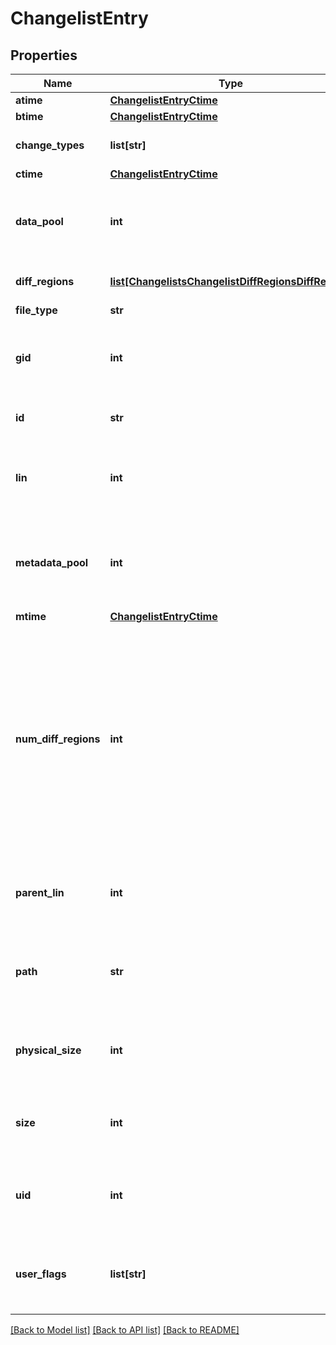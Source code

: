 # ChangelistEntry

## Properties
Name | Type | Description | Notes
------------ | ------------- | ------------- | -------------
**atime** | [**ChangelistEntryCtime**](ChangelistEntryCtime.md) |  | [optional] 
**btime** | [**ChangelistEntryCtime**](ChangelistEntryCtime.md) |  | [optional] 
**change_types** | **list[str]** | The types of change for this entry. | [optional] 
**ctime** | [**ChangelistEntryCtime**](ChangelistEntryCtime.md) |  | [optional] 
**data_pool** | **int** | The data disk pool ID of the file associated with the entry. | 
**diff_regions** | [**list[ChangelistsChangelistDiffRegionsDiffRegion]**](ChangelistsChangelistDiffRegionsDiffRegion.md) | Changed regions of the file | [optional] 
**file_type** | **str** | Type of file. | 
**gid** | **int** | The Group ID defined flags of the file associated with the entry. | 
**id** | **str** | The ID of the changelist entry. | 
**lin** | **int** | The LIN number of the file associated with the entry. | 
**metadata_pool** | **int** | The metadata disk pool ID of the file associated with the entry. | 
**mtime** | [**ChangelistEntryCtime**](ChangelistEntryCtime.md) |  | [optional] 
**num_diff_regions** | **int** | Number of changed regions stored in the diff_regions array. A value of 4294967295 indicates that diff_regions contains a truncated list of changed regions, and a full list must be obtained from another handler. | [optional] 
**parent_lin** | **int** | The Parent LIN number of the file associated with the entry. | 
**path** | **str** | The relative path to the file associated with the entry. | 
**physical_size** | **int** | The physical size of the file associated with the entry. | 
**size** | **int** | The size of the file associated with the entry. | 
**uid** | **int** | The User ID flags of the file associated with the entry. | 
**user_flags** | **list[str]** | The user defined flags of the file associated with the entry. | [optional] 

[[Back to Model list]](../README.md#documentation-for-models) [[Back to API list]](../README.md#documentation-for-api-endpoints) [[Back to README]](../README.md)


